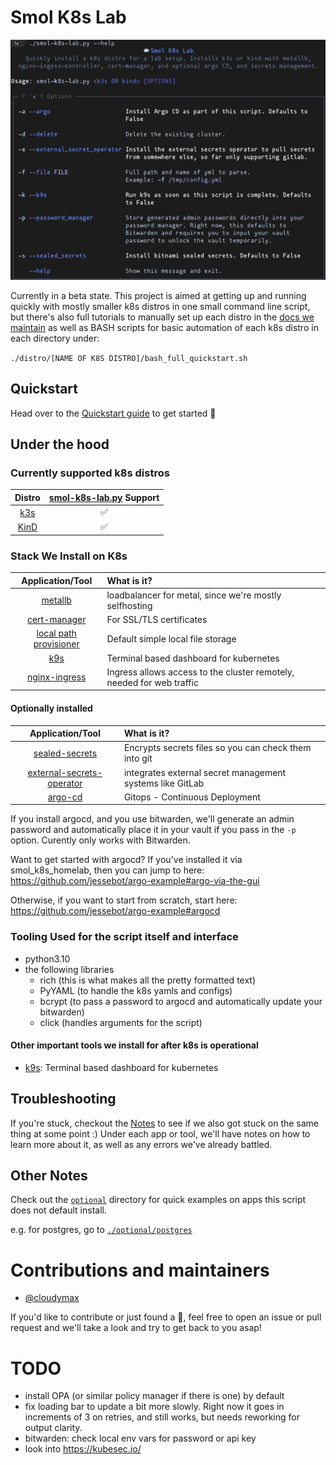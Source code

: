 # Smol K8s Lab
<img src="./docs/screenshots/help_txt.png" width="850" alt="Output of smol-k8s-lab.py --help after cloning the directory and installing the prerequisites.">

Currently in a beta state. This project is aimed at getting up and running quickly with mostly smaller k8s distros in one small command line script, but there's also full tutorials to manually set up each distro in the [docs we maintain](https://jessebot.github.io/smol_k8s_homelab/distros) as well as BASH scripts for basic automation of each k8s distro in each directory under:

`./distro/[NAME OF K8S DISTRO]/bash_full_quickstart.sh`


## Quickstart
Head over to the [Quickstart guide](https://jessebot.github.io/smol_k8s_homelab/quickstart) to get started :blue_heart:

## Under the hood
### Currently supported k8s distros

|             Distro                | [smol-k8s-lab.py](./smol-k8s-lab.py) Support|
|:---------------------------------:|:-------------------------------------------:|
| [k3s](https://k3s.io/)            |                     ✅                      | 
| [KinD](https://kind.sigs.k8s.io/) |                     ✅                      | 


### Stack We Install on K8s

|            Application/Tool                   |                       What is it?                      |
|:---------------------------------------------:|:-------------------------------------------------------|
| [metallb](https://github.io/metallb/metallb)  | loadbalancer for metal, since we're mostly selfhosting |
| [cert-manager](https://cert-manager.io/docs/) | For SSL/TLS certificates                               |
| [local path provisioner]()                    | Default simple local file storage                      |
| [k9s](https://k9scli.io/topics/install/)      | Terminal based dashboard for kubernetes                |
| [nginx-ingress](https://github.io/kubernetes/ingress-nginx) | Ingress allows access to the cluster remotely, needed for web traffic |


#### Optionally installed

|                      Application/Tool                            |                         What is it?                       |
|:----------------------------------------------------------------:|:----------------------------------------------------------| 
| [sealed-secrets](https://github.com/bitnami-labs/sealed-secrets) | Encrypts secrets files so you can check them into git     |
| [external-secrets-operator](https://external-secrets.io/v0.5.9/) | integrates external secret management systems like GitLab |
| [argo-cd](https://github.io/argoproj/argo-helm)                  | Gitops - Continuous Deployment                            |

If you install argocd, and you use bitwarden, we'll generate an admin password and automatically place it in your vault if you pass in the `-p` option. Curently only works with Bitwarden.

Want to get started with argocd? If you've installed it via smol_k8s_homelab, then you can jump to here:
https://github.com/jessebot/argo-example#argo-via-the-gui

Otherwise, if you want to start from scratch, start here:
https://github.com/jessebot/argo-example#argocd


### Tooling Used for the script itself and interface
- python3.10
- the following libraries
  - rich (this is what makes all the pretty formatted text)
  - PyYAML (to handle the k8s yamls and configs)
  - bcrypt (to pass a password to argocd and automatically update your bitwarden)
  - click (handles arguments for the script)
  
  
#### Other important tools we install for after k8s is operational

- [k9s](https://k9scli.io/topics/install/): Terminal based dashboard for kubernetes


## Troubleshooting
If you're stuck, checkout the [Notes](https://jessebot.github.io/smol_k8s_homelab/notes) to see if we also got stuck on the same thing at some point :) Under each app or tool, we'll have notes on how to learn more about it, as well as any errors we've already battled.


## Other Notes
Check out the [`optional`](optional) directory for quick examples on apps this script does not default install.

e.g. for postgres, go to [`./optional/postgres`](./optional/postgres)


# Contributions and maintainers
- [@cloudymax](https://github.com/cloudymax)

If you'd like to contribute or just found a :bug:, feel free to open an issue or pull request and we'll take a look and try to get back to you asap!

# TODO
- install OPA (or similar policy manager if there is one) by default
- fix loading bar to update a bit more slowly. Right now it goes in increments of 3 on retries, and still works, but needs reworking for output clarity.
- bitwarden: check local env vars for password or api key
- look into https://kubesec.io/
